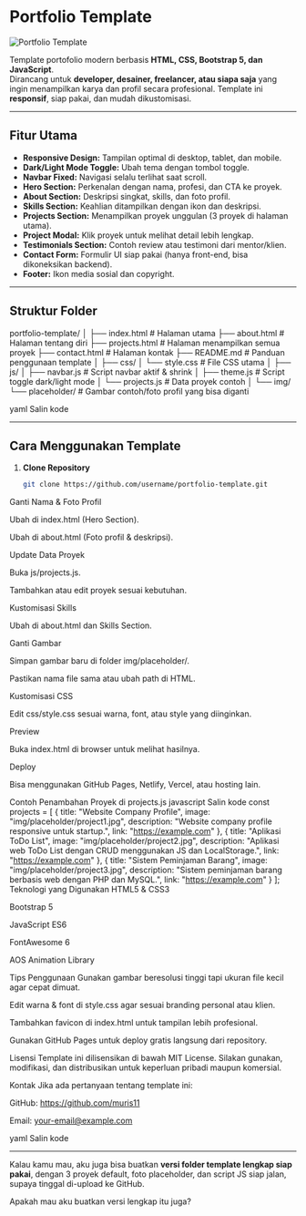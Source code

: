 # Portfolio Template

![Portfolio Template](img/placeholder/hero.jpg)  

Template portofolio modern berbasis **HTML, CSS, Bootstrap 5, dan JavaScript**.  
Dirancang untuk **developer, desainer, freelancer, atau siapa saja** yang ingin menampilkan karya dan profil secara profesional. Template ini **responsif**, siap pakai, dan mudah dikustomisasi.

---

## Fitur Utama
- **Responsive Design:** Tampilan optimal di desktop, tablet, dan mobile.  
- **Dark/Light Mode Toggle:** Ubah tema dengan tombol toggle.  
- **Navbar Fixed:** Navigasi selalu terlihat saat scroll.  
- **Hero Section:** Perkenalan dengan nama, profesi, dan CTA ke proyek.  
- **About Section:** Deskripsi singkat, skills, dan foto profil.  
- **Skills Section:** Keahlian ditampilkan dengan ikon dan deskripsi.  
- **Projects Section:** Menampilkan proyek unggulan (3 proyek di halaman utama).  
- **Project Modal:** Klik proyek untuk melihat detail lebih lengkap.  
- **Testimonials Section:** Contoh review atau testimoni dari mentor/klien.  
- **Contact Form:** Formulir UI siap pakai (hanya front-end, bisa dikoneksikan backend).  
- **Footer:** Ikon media sosial dan copyright.

---

## Struktur Folder
portfolio-template/
│
├── index.html # Halaman utama
├── about.html # Halaman tentang diri
├── projects.html # Halaman menampilkan semua proyek
├── contact.html # Halaman kontak
├── README.md # Panduan penggunaan template
│
├── css/
│ └── style.css # File CSS utama
│
├── js/
│ ├── navbar.js # Script navbar aktif & shrink
│ ├── theme.js # Script toggle dark/light mode
│ └── projects.js # Data proyek contoh
│
└── img/
└── placeholder/ # Gambar contoh/foto profil yang bisa diganti

yaml
Salin kode

---

## Cara Menggunakan Template

1. **Clone Repository**
   ```bash
   git clone https://github.com/username/portfolio-template.git
Ganti Nama & Foto Profil

Ubah di index.html (Hero Section).

Ubah di about.html (Foto profil & deskripsi).

Update Data Proyek

Buka js/projects.js.

Tambahkan atau edit proyek sesuai kebutuhan.

Kustomisasi Skills

Ubah di about.html dan Skills Section.

Ganti Gambar

Simpan gambar baru di folder img/placeholder/.

Pastikan nama file sama atau ubah path di HTML.

Kustomisasi CSS

Edit css/style.css sesuai warna, font, atau style yang diinginkan.

Preview

Buka index.html di browser untuk melihat hasilnya.

Deploy

Bisa menggunakan GitHub Pages, Netlify, Vercel, atau hosting lain.

Contoh Penambahan Proyek di projects.js
javascript
Salin kode
const projects = [
  {
    title: "Website Company Profile",
    image: "img/placeholder/project1.jpg",
    description: "Website company profile responsive untuk startup.",
    link: "https://example.com"
  },
  {
    title: "Aplikasi ToDo List",
    image: "img/placeholder/project2.jpg",
    description: "Aplikasi web ToDo List dengan CRUD menggunakan JS dan LocalStorage.",
    link: "https://example.com"
  },
  {
    title: "Sistem Peminjaman Barang",
    image: "img/placeholder/project3.jpg",
    description: "Sistem peminjaman barang berbasis web dengan PHP dan MySQL.",
    link: "https://example.com"
  }
];
Teknologi yang Digunakan
HTML5 & CSS3

Bootstrap 5

JavaScript ES6

FontAwesome 6

AOS Animation Library

Tips Penggunaan
Gunakan gambar beresolusi tinggi tapi ukuran file kecil agar cepat dimuat.

Edit warna & font di style.css agar sesuai branding personal atau klien.

Tambahkan favicon di index.html untuk tampilan lebih profesional.

Gunakan GitHub Pages untuk deploy gratis langsung dari repository.

Lisensi
Template ini dilisensikan di bawah MIT License.
Silakan gunakan, modifikasi, dan distribusikan untuk keperluan pribadi maupun komersial.

Kontak
Jika ada pertanyaan tentang template ini:

GitHub: https://github.com/muris11

Email: your-email@example.com

yaml
Salin kode

---

Kalau kamu mau, aku juga bisa buatkan **versi folder template lengkap siap pakai**, dengan 3 proyek default, foto placeholder, dan script JS siap jalan, supaya tinggal di-upload ke GitHub.  

Apakah mau aku buatkan versi lengkap itu juga?